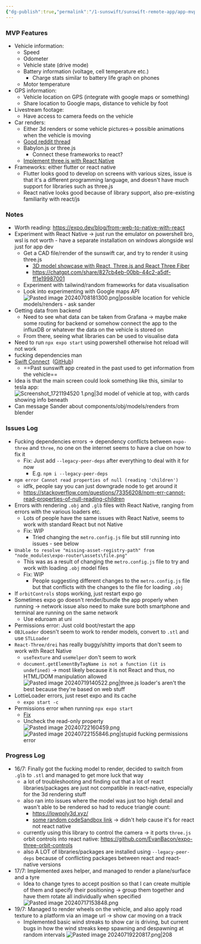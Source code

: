 ```yaml
---
{"dg-publish":true,"permalink":"/1-sunswift/sunswift-remote-app/app-mvp-prototype/","created":"2024-07-15T23:59:16.501+10:00","updated":"2024-08-02T12:32:56.490+10:00"}
---
```


 ### MVP Features
- Vehicle information:
	- Speed
	- Odometer
	- Vehicle state (drive mode)
	- Battery information (voltage, cell temperature etc.)
		- Charge stats similar to battery life graph on phones
	- Motor temperature
- GPS information: 
	- Vehicle location on GPS (integrate with google maps or something)
	- Share location to Google maps, distance to vehicle by foot
- Livestream footage:
	- Have access to camera feeds on the vehicle
- Car renders:
	- Either 3d renders or some vehicle pictures-> possible animations when the vehicle is moving
	- [Good reddit thread](https://www.reddit.com/r/webdev/comments/cvi7sn/i_want_to_implement_3d_modeling_into_an_appwebapp/)
	- Babylon.js or three.js
		- Connect these frameworks to react?
	- [Implement three.js with React Native](https://www.notjust.dev/blog/2023-02-17-3d-animations-in-react-native-with-threejs-nike-app)
- Frameworks: either flutter or react native
	- Flutter looks good to develop on screens with various sizes, issue is that it's a different programming language, and doesn't have much support for libraries such as three.js
	- React native looks good because of library support, also pre-existing familiarity with react/js

### Notes
- Worth reading: https://expo.dev/blog/from-web-to-native-with-react
- Experiment with React Native -> just run the emulator on powershell bro, wsl is not worth - have a separate installation on windows alongside wsl just for app dev
	- Get a CAD file/render of the sunswift car, and try to render it using three.js
		- [3D model showcase with React, Three.js and React Three Fiber](https://youtu.be/QaRIHrRclVk?si=mGwoq4WapPM8yPgD)
		- https://chatgpt.com/share/827cb4eb-00bb-44c2-a5df-ff1e19987001
	- Experiment with tailwind/random frameworks for data visualisation
	- Look into experimenting with Google maps API
	 ![Pasted image 20240708181300.png|possible location for vehicle models/renders - ask sander](/img/user/z.%20Images%20&%20Attachments/Pasted%20image%2020240708181300.png)
- Getting data from backend
	- Need to see what data can be taken from Grafana -> maybe make some routing for backend or somehow connect the app to the influxDB or whatever the data on the vehicle is stored on
	- From there, seeing what libraries can be used to visualise data
- Need to run `npx expo start` using powershell otherwise hot reload will not work 
- fucking dependencies man
- [Swift Connect](onenote:https://unsw.sharepoint.com/sites/SunswiftVIP-ChallENG/SiteAssets/Sunswift%20VIP%20-%20ChallENG%20Notebook/_Collaboration%20Space/Swift%20Connect.one#section-id={8DECD31E-2970-44CD-B337-043452071B7B}&end)  ([GitHub](https://github.com/UNSW-Sunswift/MCTL-2021-Swift-Connect))
	- ==Past sunswift app created in the past used to get information from the vehicle==
- Idea is that the main screen could look something like this, similar to tesla app:
	![Screenshot_1721194520 1.png|3d model of vehicle at top, with cards showing info beneath](/img/user/z.%20Images%20&%20Attachments/Screenshot_1721194520%201.png)
- Can message Sander about components/obj/models/renders from blender

### Issues Log
- Fucking dependencies errors -> dependency conflicts between `expo-three` and `three`, no one on the internet seems to have a clue on how to fix it
	- Fix: Just add `--legacy-peer-deps` after everything to deal with it for now
		- E.g. `npm i --legacy-peer-deps`
- `npm error Cannot read properties of null (reading 'children')`
	- idfk, people say you can just downgrade node to get around it
	- https://stackoverflow.com/questions/73356208/npm-err-cannot-read-properties-of-null-reading-children
- Errors with rendering `.obj` and `.glb` files with React Native, ranging from errors with the various loaders etc. 
	- Lots of people have the same issues with React Native, seems to work with standard React but not Native
	- Fix: WIP
		- Tried changing the `metro.config.js` file but still running into issues - see below
- `Unable to resolve "missing-asset-registry-path" from "node_modules\expo-router\assets\file.png"`
	- This was as a result of changing the `metro.config.js` file to try and work with loading `.obj` model files 
	- Fix: WIP
		- People suggesting different changes to the `metro.config.js` file but that conflicts with the changes to the file for loading `.obj`
- If `orbitControls` stops working, just restart expo go
- Sometimes expo go doesn't render/bundle the app properly when running -> network issue also need to make sure both smartphone and terminal are running on the same network
	- Use eduroam at uni
- Permissions error: Just cold boot/restart the app
- `OBJLoader` doesn't seem to work to render models, convert to `.stl` and use `STLLoader`
- `React-Three/drei` has really buggy/shitty imports that don't seem to work with React Native
	- `useTexture` and `useHelper` don't seem to work
	- `document.getElementByTagName is not a function (it is undefined)` -> most likely because it is not React and thus, no HTML/DOM manipulation allowed
![Pasted image 20240719140522.png|three.js loader's aren't the best because they're based on web stuff](/img/user/z.%20Images%20&%20Attachments/Pasted%20image%2020240719140522.png)
- LottieLoader errors, just reset expo and its cache
	- `expo start -c`
- Permissions error when running `npx expo start`
	- [Fix](https://stackoverflow.com/questions/33419474/node-fs-error-eperm-operation-not-permitted-open)
	- Uncheck the read-only property
	![Pasted image 20240722160459.png](/img/user/z.%20Images%20&%20Attachments/Pasted%20image%2020240722160459.png)
![Pasted image 20240722155846.png|stupid fucking permissions error](/img/user/z.%20Images%20&%20Attachments/Pasted%20image%2020240722155846.png)

### Progress Log
- 16/7: Finally got the fucking model to render, decided to switch from `.glb` to `.stl` and managed to get more luck that way
	- a lot of troubleshooting and finding out that a lot of react libraries/packages are just not compatible in react-native, especially for the 3d rendering stuff
	- also ran into issues where the model was just too high detail and wasn't able to be rendered so had to reduce triangle count:
		- https://lowpoly3d.xyz/
		- [some random codeSandbox link](https://codesandbox.io/s/react-render-stl-micr37?file=/src/App.tsx:787-837) -> didn't help cause it's for react not react native
	- currently using this library to control the camera -> it ports `three.js` orbit controls into react native: https://github.com/EvanBacon/expo-three-orbit-controls
	- also A LOT of libraries/packages are installed using `--legacy-peer-deps` because of conflicting packages between react and react-native versions
- 17/7: Implemented axes helper, and managed to render a plane/surface and a tyre
	- Idea to change tyres to accept position so that I can create multiple of them and specify their positioning -> group them together and have them rotate all individually when specified
![Pasted image 20240717153848.png](/img/user/z.%20Images%20&%20Attachments/Pasted%20image%2020240717153848.png)
- 19/7: Managed to render wheels on the vehicle, and also apply road texture to a platform via an image url -> show car moving on a track
	- Implemented basic wind streaks to show car is driving, but current bugs in how the wind streaks keep spawning and despawning at random intervals
![Pasted image 20240719220817.png|208](/img/user/z.%20Images%20&%20Attachments/Pasted%20image%2020240719220817.png)